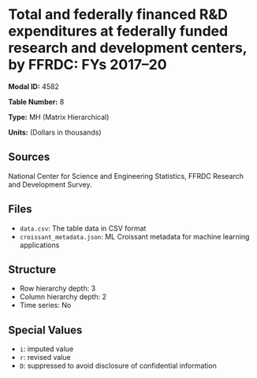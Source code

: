 # Total and federally financed R&D expenditures at federally funded research and development centers, by FFRDC: FYs 2017–20

**Modal ID:** 4582

**Table Number:** 8

**Type:** MH (Matrix Hierarchical)

**Units:** (Dollars in thousands)

## Sources

National Center for Science and Engineering Statistics, FFRDC Research and Development Survey.

## Files

- `data.csv`: The table data in CSV format
- `croissant_metadata.json`: ML Croissant metadata for machine learning applications

## Structure

- Row hierarchy depth: 3
- Column hierarchy depth: 2
- Time series: No

## Special Values

- `i`: imputed value
- `r`: revised value
- `D`: suppressed to avoid disclosure of confidential information

